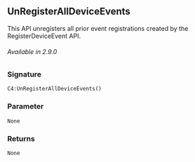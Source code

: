 
## UnRegisterAllDeviceEvents

This API unregisters all prior event registrations created by the RegisterDeviceEvent API. 

###### Available in  2.9.0


### Signature

`C4:UnRegisterAllDeviceEvents()`


### Parameter

`None`


### Returns

`None`